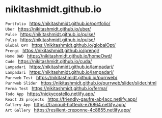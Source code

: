 # nikitashmidt.github.io
`Portfolio ` https://nikitashmidt.github.io/portfolio/ <br>
`Uber ` https://nikitashmidt.github.io/uber/ <br>
`Pulse ` https://nikitashmidt.github.io/pulse/ <br>
`Pulse ` https://nikitashmidt.github.io/pulse/ <br>
`Global OPT ` https://nikitashmidt.github.io/globalOpt/ <br>
`Prengi ` https://nikitashmidt.github.io/prengi/ <br>
`Home OWD ` https://nikitashmidt.github.io/homeOwd/ <br>
`Cude ` https://nikitashmidt.github.io/cuda/ <br>
`Lampadari ` https://nikitashmidt.github.io/lampadari/ <br>
`Lampadari ` https://nikitashmidt.github.io/lampadari/ <br>
`Purrweb Test ` https://nikitashmidt.github.io/purrweb/ <br>
`Purrweb Slider ` https://nikitashmidt.github.io/purrweb/slider/slider.html <br>
`Ferma Test ` https://nikitashmidt.github.io/ferma/ <br>
`Todo App ` https://nickycostello.netlify.app/  <br>
`React JS projects ` https://friendly-gaufre-ab4acc.netlify.app/ <br>
`Gallery App ` https://tranquil-hotteok-e76864.netlify.app/ <br>
`Art Gallery ` https://resilient-creponne-4c8855.netlify.app/ <br>

